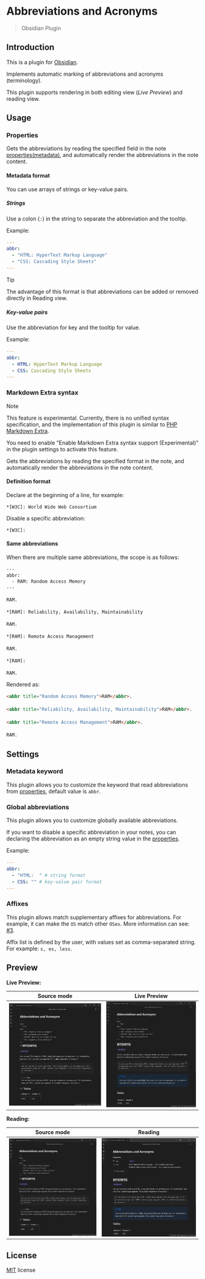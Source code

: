 # Abbreviations and Acronyms

> Obsidian Plugin

## Introduction

This is a plugin for [Obsidian](https://obsidian.md).

Implements automatic marking of abbreviations and acronyms (terminology).

This plugin supports rendering in both editing view (*Live Preview*) and reading view.

## Usage

### Properties

Gets the abbreviations by reading the specified field in the note [properties(metadata)](https://help.obsidian.md/Editing+and+formatting/Properties), and automatically render the abbreviations in the note content.

#### Metadata format

You can use arrays of strings or key-value pairs.

##### Strings

Use a colon (`:`) in the string to separate the abbreviation and the tooltip.

Example:

```yaml
---
abbr:
  - "HTML: HyperText Markup Language"
  - "CSS: Cascading Style Sheets"
---
```

> [!TIP]
> The advantage of this format is that abbreviations can be added or removed directly in Reading view.

##### Key-value pairs

Use the abbreviation for key and the tooltip for value.

Example:

```yaml
---
abbr:
  - HTML: HyperText Markup Language
  - CSS: Cascading Style Sheets
---
```

### Markdown Extra syntax

> [!NOTE]
> This feature is experimental. Currently, there is no unified syntax specification, and the implementation of this plugin is similar to [PHP Markdown Extra](https://michelf.ca/projects/php-markdown/extra/#abbr).

You need to enable "Enable Markdown Extra syntax support (Experimental)" in the plugin settings to activate this feature.

Gets the abbreviations by reading the specified format in the note, and automatically render the abbreviations in the note content.

#### Definition format

Declare at the beginning of a line, for example:

```
*[W3C]: World Wide Web Consortium
```

Disable a specific abbreviation:

```
*[W3C]: 
```

#### Same abbreviations

When there are multiple same abbreviations, the scope is as follows:

```
---
abbr:
  - RAM: Random Access Memory
---

RAM.

*[RAM]: Reliability, Availability, Maintainability

RAM.

*[RAM]: Remote Access Management

RAM.

*[RAM]: 

RAM.

```

Rendered as:

```html
<abbr title="Random Access Memory">RAM</abbr>.

<abbr title="Reliability, Availability, Maintainability">RAM</abbr>.

<abbr title="Remote Access Management">RAM</abbr>.

RAM.
```

## Settings

### Metadata keyword

This plugin allows you to customize the keyword that read abbreviations from [properties](https://help.obsidian.md/Editing+and+formatting/Properties), default value is `abbr`.

### Global abbreviations

This plugin allows you to customize globally available abbreviations.

If you want to disable a specific abbreviation in your notes, you can declaring the abbreviation as an empty string value in the [properties](https://help.obsidian.md/Editing+and+formatting/Properties).

Example:

```yaml
---
abbr:
  - "HTML:  " # string format
  - CSS: "" # key-value pair format
---
```

### Affixes

This plugin allows match supplementary affixes for abbreviations. For example, it can make the `OS` match other `OSes`. More information can see: [#3](https://github.com/dragonish/obsidian-abbreviations/issues/3).

Affix list is defined by the user, with values set as comma-separated string. For example: `s, es, less`.

## Preview

**Live Preview:**

| Source mode | Live Preview |
| :---------: | :----------: |
| ![source-mode](images/source-mode.png) | ![live-preview](images/live-preview.png) |

**Reading:**

| Source mode | Reading |
| :---------: | :-----: |
| ![source-mode](images/source-mode.png) | ![reading](images/reading.png) |

## License

[MIT](/LICENSE) license
